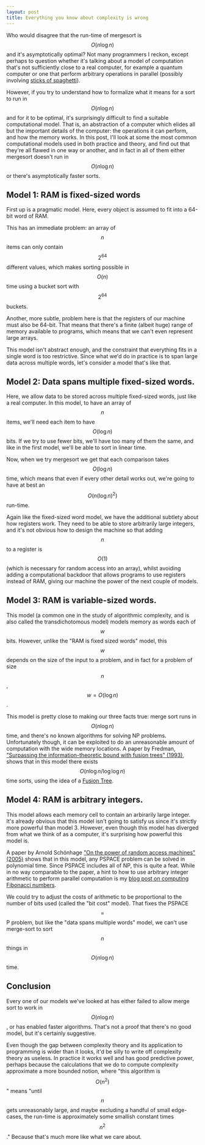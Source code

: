 ```yaml
---
layout: post
title: Everything you know about complexity is wrong
---
```


Who would disagree that the run-time of mergesort is $$O(n\mathrm{log}\,n)$$ and it's asymptotically optimal?
Not many programmers I reckon, except perhaps to question whether it's talking about
a model of computation that's not sufficiently close to a real computer, for example a quantum
computer or one that perform arbitrary operations in parallel (possibly
involving [sticks of spaghetti][ref-spaghetti-sort]).

[ref-spaghetti-sort]: http://en.wikipedia.org/wiki/Spaghetti_sort

However, if you try to understand how to formalize what it means for a sort
to run in $$O(n\mathrm{log}\,n)$$ and for it to be optimal,
it's surprisingly difficult to find a suitable computational model. That is,
an abstraction of a computer which elides all but the important
details of the computer: the operations it can perform, and how the memory
works. In this post, I'll look at some
the most common computational models used in both practice and theory, and
find out that they're all flawed in one way or another, and in fact in all
of them either mergesort doesn't run in $$O(n\mathrm{log}\,n)$$ or there's
asymptotically faster sorts.

<!--more-->

Model 1: RAM is fixed-sized words
--------------

First up is a pragmatic model. Here, every object is assumed to fit into a 64-bit
word of RAM.

This has an immediate problem: an array of $$n$$ items can only contain $$2^{64}$$ different
values, which makes sorting possible in $$O(n)$$ time using a bucket sort with $$2^{64}$$ buckets.

Another, more subtle, problem here is that the registers of our machine must also be 64-bit. That means
that there's a finite (albeit huge) range of memory available to programs, which means that
we can't even represent large arrays.

This model isn't abstract enough, and the constraint that everything fits in a single word
is too restrictive. Since what we'd do in practice is to span large data across multiple
words, let's consider a model that's like that.

Model 2: Data spans multiple fixed-sized words.
--------------

Here, we allow data to be stored across multiple fixed-sized words, just like a real computer. In this model,
to have an array of $$n$$ items, we'll need each item to have $$O(\mathrm{log}\, n)$$ bits. If we try
to use fewer bits, we'll have too many of them the same, and like in the first model, we'll be able to
sort in linear time.

Now, when we try mergesort we get that each comparison takes $$O(\mathrm{log}\,n)$$ time,
which means that even if every other detail works out, we're going to have at best
an $$O(n(\mathrm{log}\,n)^2)$$ run-time.

Again like the fixed-sized word model, we have the additional subtlety about how registers work.
They need to be able to store arbitrarily large integers, and it's not obvious how to design the machine
so that adding $$n$$ to a register is $$O(1)$$ (which is necessary for random access into an array), whilst
avoiding adding a computational backdoor that allows programs to use registers instead of RAM, giving our
machine the power of the next couple of models.

Model 3: RAM is variable-sized words.
-------

This model (a common one in the study of algorithmic complexity, and is also called the transdichotomous
model) models memory as words each of
$$w$$ bits. However, unlike the "RAM is fixed sized words" model, this $$w$$ depends on the
size of the input to a problem, and
in fact for a problem of size $$n$$, $$w = O(\mathrm{log}\, n)$$.

This model is pretty close to making our three facts true: merge sort runs in $$O(n\mathrm{log}\,n)$$ time,
and there's no known algorithms for solving NP problems. Unfortunately though,
it can be exploited to do an unreasonable amount of computation with the
wide memory locations. A paper by Fredman,
["Surpassing the information-theoretic bound with fusion trees" (1993)][ref-fredman93],
shows that in this model there exists $$O(n\mathrm{log}\,n/\mathrm{log\,log}\,n)$$ time sorts,
using the idea of a [Fusion Tree][ref-fusion].

[ref-fredman93]: http://www.sciencedirect.com/science/article/pii/0022000093900404
[ref-fusion]: http://en.wikipedia.org/wiki/Fusion_tree


Model 4: RAM is arbitrary integers.
---------------

This model allows each memory cell to contain an arbirarily large integer.
It's already obvious that this model isn't going to satisfy us since it's strictly
more powerful than model 3. However, even though this model has diverged
from what we think of as a computer, it's surprising how powerful this model
is.

A paper by Arnold Schönhage ["On the power of random access machines" (2005)][ref-schoenhage2005]
shows that in this model, any PSPACE problem can be solved in polynomial time.
Since PSPACE includes all of NP, this is quite a feat. While in no way
comparable to the paper, a hint to how to use arbitrary integer arithmetic
to perform parallel computation is my
[blog post on computing Fibonacci numbers][ref-hankin2015].

[ref-hankin2015]: http://paulhankin.github.io/Fibonacci/
[ref-schoenhage2005]: http://link.springer.com/chapter/10.1007%2F3-540-09510-1_42

We could try to adjust the costs of arithmetic to be proportional to the number of bits used (called
the "bit cost" model). That fixes the PSPACE $$=$$ P problem, but like the
"data spans multiple words" model, we can't use merge-sort to sort $$n$$ things in $$O(n\mathrm{log}\,n)$$ time.

Conclusion
--------

Every one of our models we've looked at has either failed to allow merge sort
to work in $$O(n\mathrm{log}\,n)$$, or has enabled faster algorithms.
That's not a proof that there's no good model, but it's
certainly suggestive.

Even though the gap between complexity theory and its application to programming is
wider than it looks, it'd be silly to write off complexity theory as useless.
In practice it works well and has good predictive
power, perhaps because the calculations that
we do to compute complexity approximate a more bounded notion, where "this algorithm is
$$O(n^2)$$" means "until $$n$$ gets unreasonably large, and maybe excluding a handful of
small edge-cases, the run-time is approximately some smallish
constant times $$n^2$$." Because that's much more like what we care about.
